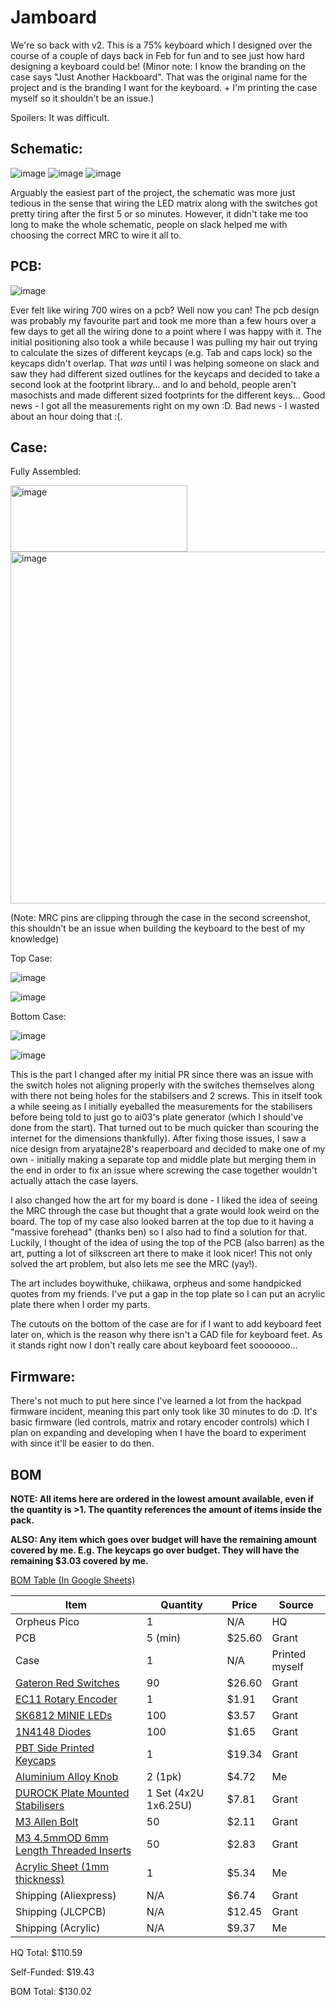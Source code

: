 # Jamboard

We're so back with v2.
This is a 75% keyboard which I designed over the course of a couple of days back in Feb for fun and to see just how hard designing a keyboard could be!
(Minor note: I know the branding on the case says "Just Another Hackboard". That was the original name for the project and is the branding I want for the keyboard. + I'm printing the case myself so it shouldn't be an issue.)

Spoilers: It was difficult.

## Schematic:
![image](https://github.com/user-attachments/assets/e7a38927-3d77-436f-b328-701bc1124f09)
![image](https://github.com/user-attachments/assets/6f2aa29f-deaf-46ef-ac56-3ba0a11f4d1b)
![image](https://github.com/user-attachments/assets/6607ca3a-f9d2-424d-bef2-c37913acca1f)

Arguably the easiest part of the project, the schematic was more just tedious in the sense that wiring the LED matrix along with the switches got pretty tiring after the first 5 or so minutes.
However, it didn't take me too long to make the whole schematic, people on slack helped me with choosing the correct MRC to wire it all to.

## PCB:

![image](https://github.com/user-attachments/assets/79c1f397-91e0-4369-9c15-ad88463334f2)

Ever felt like wiring 700 wires on a pcb? Well now you can!
The pcb design was probably my favourite part and took me more than a few hours over a few days to get all the wiring done to a point where I was happy with it.
The initial positioning also took a while because I was pulling my hair out trying to calculate the sizes of different keycaps (e.g. Tab and caps lock) so the keycaps didn't overlap.
That *was* until I was helping someone on slack and saw they had different sized outlines for the keycaps and decided to take a second look at the footprint library... and lo and behold, people aren't masochists and made different sized footprints for the different keys...
Good news - I got all the measurements right on my own :D.
Bad news - I wasted about an hour doing that :(.

## Case:

Fully Assembled:

<img width="283" height="106" alt="image" src="https://github.com/user-attachments/assets/17efd3aa-b544-4462-8ad0-2e069e3ceaad" />

<img width="1179" height="563" alt="image" src="https://github.com/user-attachments/assets/0878b6bc-178d-46c8-9722-12602787eae1" />

(Note: MRC pins are clipping through the case in the second screenshot, this shouldn't be an issue when building the keyboard to the best of my knowledge)

Top Case:

![image](https://github.com/user-attachments/assets/c15ccecc-b048-4b0d-b3d6-72bb347be2b7)

![image](https://github.com/user-attachments/assets/7147ca92-0de1-4036-9acf-cbc7e33c0398)

Bottom Case:

![image](https://github.com/user-attachments/assets/411e294e-dc8e-4765-ad6c-d305704a2e55)

![image](https://github.com/user-attachments/assets/40052b47-057d-46b4-a31c-3b82b084adfb)

This is the part I changed after my initial PR since there was an issue with the switch holes not aligning properly with the switches themselves along with there not being holes for the stabilsers and 2 screws. This in itself took a while seeing as I initially eyeballed the measurements for the stabilisers before being told to just go to ai03's plate generator (which I should've done from the start). That turned out to be much quicker than scouring the internet for the dimensions thankfully).
After fixing those issues, I saw a nice design from aryatajne28's reaperboard and decided to make one of my own - initially making a separate top and middle plate but merging them in the end in order to fix an issue where screwing the case together wouldn't actually attach the case layers.

I also changed how the art for my board is done - I liked the idea of seeing the MRC through the case but thought that a grate would look weird on the board. The top of my case also looked barren at the top due to it having a "massive forehead" (thanks ben) so I also had to find a solution for that. Luckily, I thought of the idea of using the top of the PCB (also barren) as the art, putting a lot of silkscreen art there to make it look nicer! This not only solved the art problem, but also lets me see the MRC (yay!).

The art includes boywithuke, chiikawa, orpheus and some handpicked quotes from my friends. I've put a gap in the top plate so I can put an acrylic plate there when I order my parts.

The cutouts on the bottom of the case are for if I want to add keyboard feet later on, which is the reason why there isn't a CAD file for keyboard feet. As it stands right now I don't really care about keyboard feet sooooooo...

## Firmware:

There's not much to put here since I've learned a lot from the hackpad firmware incident, meaning this part only took like 30 minutes to do :D.
It's basic firmware (led controls, matrix and rotary encoder controls) which I plan on expanding and developing when I have the board to experiment with since it'll be easier to do then.

## BOM

**NOTE: All items here are ordered in the lowest amount available, even if the quantity is >1. The quantity references the amount of items inside the pack.**

**ALSO: Any item which goes over budget will have the remaining amount covered by me. E.g. The keycaps go over budget. They will have the remaining $3.03 covered by me.**

[BOM Table (In Google Sheets)](https://docs.google.com/spreadsheets/d/10ayODNDgifRF8TIKmW62j9T8PxfnleCE7DduQY3qoK8/edit?gid=501465466#gid=501465466)

| Item | Quantity | Price | Source |
|------|----------|-------|-------|
| Orpheus Pico | 1 | N/A | HQ |
| PCB | 5 (min) | $25.60 | Grant |
| Case | 1 | N/A | Printed myself |
| [Gateron Red Switches](https://www.aliexpress.com/item/1005005550328893.html) | 90 | $26.60 | Grant |
| [EC11 Rotary Encoder](https://www.aliexpress.com/item/1005005983159472.html) | 1 | $1.91 | Grant |
| [SK6812 MINIE LEDs](https://www.aliexpress.com/item/1005007863635868.html) | 100 | $3.57 | Grant |
| [1N4148 Diodes](https://www.aliexpress.com/item/4000142272546.html) | 100 | $1.65 | Grant |
| [PBT Side Printed Keycaps](https://www.aliexpress.com/item/1005008769598276.html) | 1 | $19.34 | Grant |
| [Aluminium Alloy Knob](https://www.aliexpress.com/item/1005008054145777.html) | 2 (1pk) | $4.72 | Me |
| [DUROCK Plate Mounted Stabilisers](https://www.amazon.co.uk/Sarini-Stabilizers-Stabilizer-Replacement-Accessories/dp/B0D6VF4SQB/) | 1 Set (4x2U 1x6.25U) | $7.81 | Grant |
| [M3 Allen Bolt](https://www.aliexpress.com/item/32810872544.html) | 50 | $2.11 | Grant |
| [M3 4.5mmOD 6mm Length Threaded Inserts](https://www.aliexpress.com/item/1005004535859664.html) | 50 | $2.83 | Grant |
| [Acrylic Sheet (1mm thickness)](https://www.simplyplastics.com/catalog/sheet/cast-acrylic-sheet/clear-cast-acrylic-sheet/c-24/c-83/p-203) | 1 | $5.34 | Me |
| Shipping (Aliexpress) | N/A | $6.74 | Grant |
| Shipping (JLCPCB) | N/A | $12.45 | Grant |
| Shipping (Acrylic) | N/A | $9.37 | Me |

HQ Total: $110.59

Self-Funded: $19.43

BOM Total: $130.02
